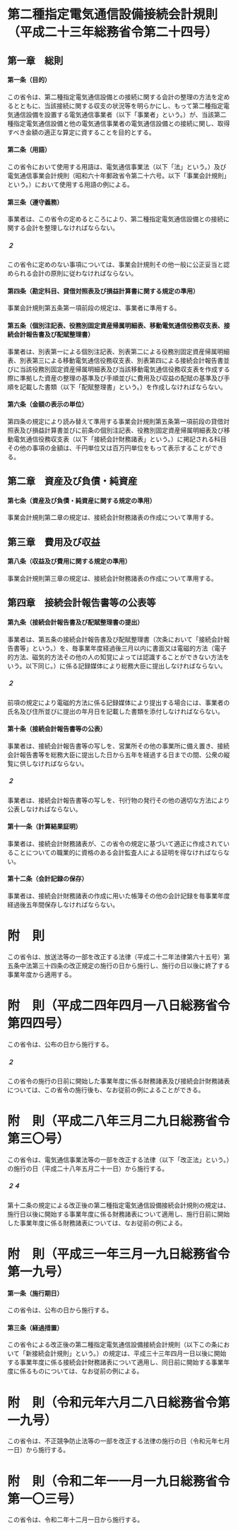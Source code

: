 # 第二種指定電気通信設備接続会計規則（平成二十三年総務省令第二十四号）
## 第一章　総則
#### 第一条（目的）
この省令は、第二種指定電気通信設備との接続に関する会計の整理の方法を定めるとともに、当該接続に関する収支の状況等を明らかにし、もって第二種指定電気通信設備を設置する電気通信事業者（以下「事業者」という。）が、当該第二種指定電気通信設備と他の電気通信事業者の電気通信設備との接続に関し、取得すべき金額の適正な算定に資することを目的とする。
#### 第二条（用語）
この省令において使用する用語は、電気通信事業法（以下「法」という。）及び電気通信事業会計規則（昭和六十年郵政省令第二十六号。以下「事業会計規則」という。）において使用する用語の例による。
#### 第三条（遵守義務）
事業者は、この省令の定めるところにより、第二種指定電気通信設備との接続に関する会計を整理しなければならない。
##### ２
この省令に定めのない事項については、事業会計規則その他一般に公正妥当と認められる会計の原則に従わなければならない。
#### 第四条（勘定科目、貸借対照表及び損益計算書に関する規定の準用）
事業会計規則第五条第一項前段の規定は、事業者に準用する。
#### 第五条（個別注記表、役務別固定資産帰属明細表、移動電気通信役務収支表、接続会計報告書及び配賦整理書）
事業者は、別表第一による個別注記表、別表第二による役務別固定資産帰属明細表、別表第三による移動電気通信役務収支表、別表第四による接続会計報告書並びに当該役務別固定資産帰属明細表及び当該移動電気通信役務収支表を作成する際に準拠した資産の整理の基準及び手順並びに費用及び収益の配賦の基準及び手順を記載した書類（以下「配賦整理書」という。）を作成しなければならない。
#### 第六条（金額の表示の単位）
第四条の規定により読み替えて準用する事業会計規則第五条第一項前段の貸借対照表及び損益計算書並びに前条の個別注記表、役務別固定資産帰属明細表及び移動電気通信役務収支表（以下「接続会計財務諸表」という。）に掲記される科目その他の事項の金額は、千円単位又は百万円単位をもって表示することができる。
## 第二章　資産及び負債・純資産
#### 第七条（資産及び負債・純資産に関する規定の準用）
事業会計規則第二章の規定は、接続会計財務諸表の作成について準用する。
## 第三章　費用及び収益
#### 第八条（収益及び費用に関する規定の準用）
事業会計規則第三章の規定は、接続会計財務諸表の作成について準用する。
## 第四章　接続会計報告書等の公表等
#### 第九条（接続会計報告書及び配賦整理書の提出）
事業者は、第五条の接続会計報告書及び配賦整理書（次条において「接続会計報告書等」という。）を、毎事業年度経過後三月以内に書面又は電磁的方法（電子的方法、磁気的方法その他の人の知覚によっては認識することができない方法をいう。以下同じ。）に係る記録媒体により総務大臣に提出しなければならない。
##### ２
前項の規定により電磁的方法に係る記録媒体により提出する場合には、事業者の氏名及び住所並びに提出の年月日を記載した書類を添付しなければならない。
#### 第十条（接続会計報告書等の公表）
事業者は、接続会計報告書等の写しを、営業所その他の事業所に備え置き、接続会計報告書等を総務大臣に提出した日から五年を経過する日までの間、公衆の縦覧に供しなければならない。
##### ２
事業者は、接続会計報告書等の写しを、刊行物の発行その他の適切な方法により公表しなければならない。
#### 第十一条（計算結果証明）
事業者は、接続会計財務諸表が、この省令の規定に基づいて適正に作成されていることについての職業的に資格のある会計監査人による証明を得なければならない。
#### 第十二条（会計記録の保存）
事業者は、接続会計財務諸表の作成に用いた帳簿その他の会計記録を毎事業年度経過後五年間保存しなければならない。
# 附　則
この省令は、放送法等の一部を改正する法律（平成二十二年法律第六十五号）第五条中法第三十四条の改正規定の施行の日から施行し、施行の日以後に終了する事業年度から適用する。
# 附　則（平成二四年四月一八日総務省令第四四号）
この省令は、公布の日から施行する。
##### ２
この省令の施行の日前に開始した事業年度に係る財務諸表及び接続会計財務諸表については、この省令の施行後も、なお従前の例によることができる。
# 附　則（平成二八年三月二九日総務省令第三〇号）
この省令は、電気通信事業法等の一部を改正する法律（以下「改正法」という。）の施行の日（平成二十八年五月二十一日）から施行する。
##### ２４
第十二条の規定による改正後の第二種指定電気通信設備接続会計規則の規定は、施行日以後に開始する事業年度に係る財務諸表について適用し、施行日前に開始した事業年度に係る財務諸表については、なお従前の例による。
# 附　則（平成三一年三月一九日総務省令第一九号）
#### 第一条（施行期日）
この省令は、公布の日から施行する。
#### 第三条（経過措置）
この省令による改正後の第二種指定電気通信設備接続会計規則（以下この条において「新接続会計規則」という。）の規定は、平成三十三年四月一日以後に開始する事業年度に係る接続会計財務諸表について適用し、同日前に開始する事業年度に係るものについては、なお従前の例による。
# 附　則（令和元年六月二八日総務省令第一九号）
この省令は、不正競争防止法等の一部を改正する法律の施行の日（令和元年七月一日）から施行する。
# 附　則（令和二年一一月一九日総務省令第一〇三号）
この省令は、令和二年十二月一日から施行する。
